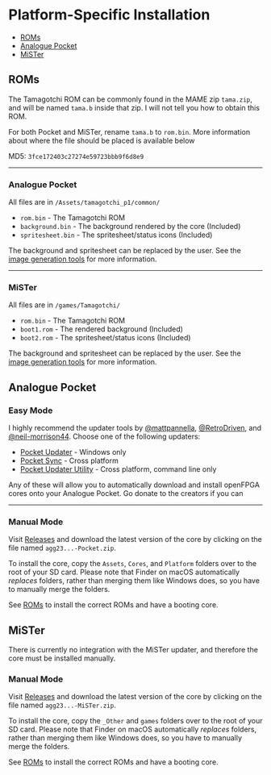 # Platform-Specific Installation

* [ROMs](#roms)
* [Analogue Pocket](#analogue-pocket-1)
* [MiSTer](#mister-1)

## ROMs

The Tamagotchi ROM can be commonly found in the MAME zip `tama.zip`, and will be named `tama.b` inside that zip. I will not tell you how to obtain this ROM.

For both Pocket and MiSTer, rename `tama.b` to `rom.bin`. More information about where the file should be placed is available below

MD5: `3fce172403c27274e59723bbb9f6d8e9`

----
### Analogue Pocket

All files are in `/Assets/tamagotchi_p1/common/`

* `rom.bin` - The Tamagotchi ROM
* `background.bin` - The background rendered by the core (Included)
* `spritesheet.bin` - The spritesheet/status icons (Included)

The background and spritesheet can be replaced by the user. See the [image generation tools](tools.md#image-preparation-prepare_imagejs) for more information.

----
### MiSTer

All files are in `/games/Tamagotchi/`

* `rom.bin` - The Tamagotchi ROM
* `boot1.rom` - The rendered background (Included)
* `boot2.rom` - The spritesheet/status icons (Included)

The background and spritesheet can be replaced by the user. See the [image generation tools](tools.md#image-preparation-prepare_imagejs) for more information.

## Analogue Pocket

### Easy Mode

I highly recommend the updater tools by [@mattpannella](https://github.com/mattpannella), [@RetroDriven](https://github.com/RetroDriven), and [@neil-morrison44](https://github.com/neil-morrison44). Choose one of the following updaters:
* [Pocket Updater](https://github.com/RetroDriven/Pocket_Updater) - Windows only
* [Pocket Sync](https://github.com/neil-morrison44/pocket-sync) - Cross platform
* [Pocket Updater Utility](https://github.com/mattpannella/pocket-updater-utility) - Cross platform, command line only

Any of these will allow you to automatically download and install openFPGA cores onto your Analogue Pocket. Go donate to the creators if you can

----
### Manual Mode
Visit [Releases](https://github.com/agg23/fpga-tamagotchi/releases) and download the latest version of the core by clicking on the file named `agg23...-Pocket.zip`.

To install the core, copy the `Assets`, `Cores`, and `Platform` folders over to the root of your SD card. Please note that Finder on macOS automatically _replaces_ folders, rather than merging them like Windows does, so you have to manually merge the folders.

See [ROMs](#roms) to install the correct ROMs and have a booting core.

## MiSTer

There is currently no integration with the MiSTer updater, and therefore the core must be installed manually.

### Manual Mode

Visit [Releases](https://github.com/agg23/fpga-tamagotchi/releases) and download the latest version of the core by clicking on the file named `agg23...-MiSTer.zip`.

To install the core, copy the `_Other` and `games` folders over to the root of your SD card. Please note that Finder on macOS automatically _replaces_ folders, rather than merging them like Windows does, so you have to manually merge the folders.

See [ROMs](#roms) to install the correct ROMs and have a booting core.